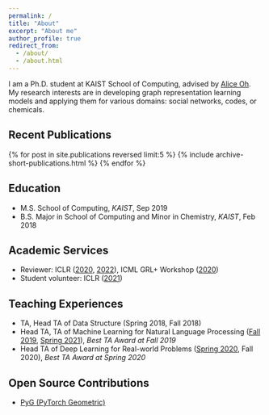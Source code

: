 ```yaml
---
permalink: /
title: "About"
excerpt: "About me"
author_profile: true
redirect_from: 
  - /about/
  - /about.html
---
```


I am a Ph.D. student at KAIST School of Computing, advised by [Alice Oh](https://aliceoh9.github.io/).
My research interests are in developing graph representation learning models and applying them for various domains: social networks, codes, or chemicals.

## Recent Publications

{% for post in site.publications reversed limit:5 %}
{% include archive-short-publications.html %}
{% endfor %}

## Education

- M.S. School of Computing, *KAIST*, Sep 2019
- B.S. Major in School of Computing and Minor in Chemistry, *KAIST*, Feb 2018

## Academic Services

- Reviewer: ICLR ([2020](https://iclr.cc/Conferences/2020), [2022](https://iclr.cc/Conferences/2022)), ICML GRL+ Workshop ([2020](https://grlplus.github.io/pcom/))
- Student volunteer: ICLR ([2021](https://iclr.cc/Conferences/2021/Volunteers))

## Teaching Experiences

- TA, Head TA of Data Structure (Spring 2018, Fall 2018)
- Head TA, TA of Machine Learning for Natural Language Processing ([Fall 2019](https://aliceoh9.github.io/mlnlp), [Spring 2021](https://uilab-kaist.github.io/cs475-mlnlp-spring-2021/)), *Best TA Award at Fall 2019*
- Head TA of Deep Learning for Real-world Problems ([Spring 2020](https://cs.kaist.ac.kr/board/view?bbs_id=news&bbs_sn=9172&menu=83), Fall 2020), *Best TA Award at Spring 2020*

## Open Source Contributions

- [PyG (PyTorch Geometric)](https://github.com/pyg-team/pytorch_geometric/graphs/contributors)

